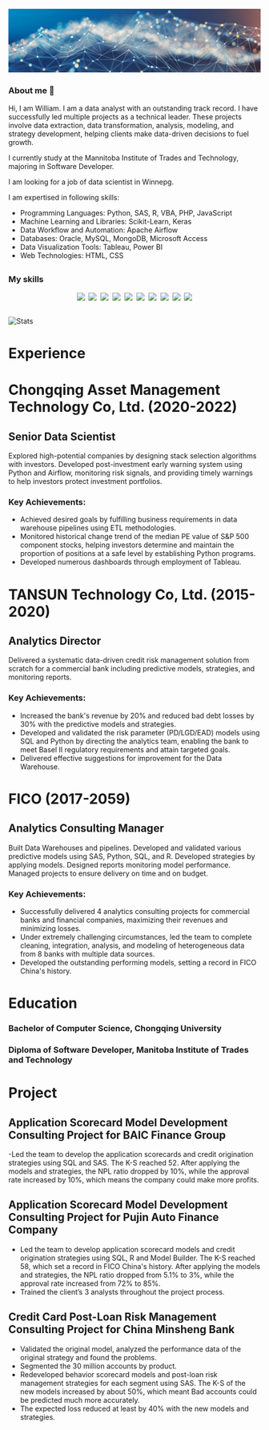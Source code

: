 ![](./assets/datascience-hero1.jpg)

### About me 👋
Hi, I am William. I am a data analyst with an outstanding track record. I have successfully led multiple projects as a technical leader. These projects involve data extraction, data transformation, analysis, modeling, and strategy development, helping clients make data-driven decisions to fuel growth. 

I currently study at the Mannitoba Institute of Trades and Technology, majoring in Software Developer.

I am looking for a job of data scientist in Winnepg.

I am expertised in following skills:

<ul>
    <li>Programming Languages: Python, SAS, R, VBA, PHP, JavaScript</li>
    <li>Machine Learning and Libraries: Scikit-Learn, Keras</li>
    <li>Data Workflow and Automation: Apache Airflow</li>
    <li>Databases: Oracle, MySQL, MongoDB, Microsoft Access</li>
    <li>Data Visualization Tools: Tableau, Power BI</li>
    <li>Web Technologies: HTML, CSS</li>
</ul>

##

### My skills
<p align="center">
  <img src="https://img.shields.io/badge/code-javascript-informational?style=for-the-badge&logo=javascript&logoColor=white&color=2aa889"/>&nbsp;
  <img src="https://img.shields.io/badge/code-VBA-informational?style=for-the-badge&logo=VBA&logoColor=white&color=2aa889")/>&nbsp;
  <img src="https://img.shields.io/badge/code-SAS-informational?style=for-the-badge&logo=SAS&logoColor=white&color=2aa889")/>&nbsp;
  <img src="https://img.shields.io/badge/code-R-informational?style=for-the-badge&logo=R&logoColor=white&color=2aa889")/>&nbsp;
  <img src="https://img.shields.io/badge/code-C-informational?style=for-the-badge&logo=C&logoColor=white&color=2aa889")/>&nbsp;
  <img src="https://img.shields.io/badge/code-python-informational?style=for-the-badge&logo=python&logoColor=white&color=2aa889")/>&nbsp;
  <img src="https://img.shields.io/badge/web-html-informational?style=for-the-badge&logo=html5&logoColor=white&color=2aa889")/>&nbsp;
  <img src="https://img.shields.io/badge/web-css-informational?style=for-the-badge&logo=css3&logoColor=white&color=2aa889")/>&nbsp;
  <img src="https://img.shields.io/badge/db-mysql-informational?style=for-the-badge&logo=mysql&logoColor=white&color=2aa889")/>&nbsp;
  <img src="https://img.shields.io/badge/db-postgresql-informational?style=for-the-badge&logo=PostgreSQL&logoColor=white&color=2aa889")/>
</p>

##
![Stats](https://github-readme-stats.vercel.app/api?username=WilliamZhangty&show_icons=true&theme=radical&count_private=true)

<!--
**williamzhangty/williamzhangty** is a ✨ _special_ ✨ repository because its `README.md` (this file) appears on your GitHub profile.

Here are some ideas to get you started:

- 🔭 I’m currently working on ...
- 🌱 I’m currently learning ...
- 👯 I’m looking to collaborate on ...
- 🤔 I’m looking for help with ...
- 💬 Ask me about ...
- 📫 How to reach me: ...
- 😄 Pronouns: ...
- ⚡ Fun fact: ...
-->
# Experience
# Chongqing Asset Management Technology Co, Ltd. (2020-2022)
## Senior Data Scientist

Explored high-potential companies by designing stack selection algorithms with investors. Developed post-investment early warning system using Python and Airflow, monitoring risk signals, and providing timely warnings to help investors protect investment portfolios.

### Key Achievements:

- Achieved desired goals by fulfilling business requirements in data warehouse pipelines using ETL methodologies.
- Monitored historical change trend of the median PE value of S&P 500 component stocks, helping investors determine and maintain the proportion of positions at a safe level by establishing Python programs.
- Developed numerous dashboards through employment of Tableau.

# TANSUN Technology Co, Ltd. (2015-2020)
## Analytics Director

Delivered a systematic data-driven credit risk management solution from scratch for a commercial bank including predictive models, strategies, and monitoring reports.

### Key Achievements:

- Increased the bank's revenue by 20% and reduced bad debt losses by 30% with the predictive models and strategies.
- Developed and validated the risk parameter (PD/LGD/EAD) models using SQL and Python by directing the analytics team, enabling the bank to meet Basel II regulatory requirements and attain targeted goals.
- Delivered effective suggestions for improvement for the Data Warehouse.

# FICO (2017-2059)
## Analytics Consulting Manager

Built Data Warehouses and pipelines. Developed and validated various predictive models using SAS, Python, SQL, and R. Developed strategies by applying models. Designed reports monitoring model performance. Managed projects to ensure delivery on time and on budget.

### Key Achievements:

- Successfully delivered 4 analytics consulting projects for commercial banks and financial companies, maximizing their revenues and minimizing losses.
- Under extremely challenging circumstances, led the team to complete cleaning, integration, analysis, and modeling of heterogeneous data from 8 banks with multiple data sources.
- Developed the outstanding performing models, setting a record in FICO China's history.

# Education
### Bachelor of Computer Science, Chongqing University
### Diploma of Software Developer, Manitoba Institute of Trades and Technology

# Project
## Application Scorecard Model Development Consulting Project for BAIC Finance Group
-Led the team to develop the application scorecards and credit origination strategies using SQL and SAS. The K-S reached 52. After applying the models and strategies, the NPL ratio dropped by 10%, while the approval rate increased by 10%, which means the company could make more profits.

## Application Scorecard Model Development Consulting Project for Pujin Auto Finance Company
- Led the team to develop application scorecard models and credit origination strategies using SQL, R and Model Builder. The K-S reached 58, which set a record in FICO China's history. After applying the models and strategies, the NPL ratio dropped from 5.1% to 3%, while the approval rate increased from 72% to 85%.
- Trained the client’s 3 analysts throughout the project process.

## Credit Card Post-Loan Risk Management Consulting Project for China Minsheng Bank
- Validated the original model, analyzed the performance data of the original strategy and found the problems.
- Segmented the 30 million accounts by product.
- Redeveloped behavior scorecard models and post-loan risk management strategies for each segment using SAS. The K-S of the new models increased by about 50%, which meant Bad accounts could be predicted much more accurately. 
- The expected loss reduced at least by 40% with the new models and strategies.
